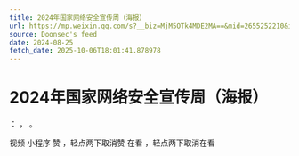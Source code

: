 ```yaml
---
title: 2024年国家网络安全宣传周（海报）
url: https://mp.weixin.qq.com/s?__biz=MjM5OTk4MDE2MA==&mid=2655252210&idx=1&sn=23d4a34afe99f252534cf70ed4735619
source: Doonsec's feed
date: 2024-08-25
fetch_date: 2025-10-06T18:01:41.878978
---
```


# 2024年国家网络安全宣传周（海报）

：
，
。

视频
小程序
赞
，轻点两下取消赞
在看
，轻点两下取消在看